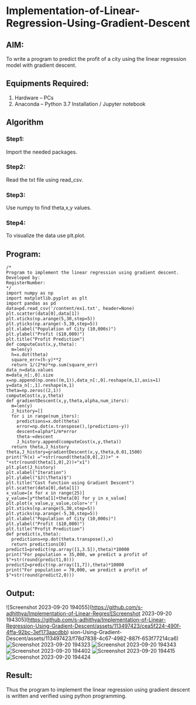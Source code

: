 # Implementation-of-Linear-Regression-Using-Gradient-Descent

## AIM:
To write a program to predict the profit of a city using the linear regression model with gradient descent.

## Equipments Required:
1. Hardware – PCs
2. Anaconda – Python 3.7 Installation / Jupyter notebook

## Algorithm
### Step1:
Import the needed packages.

### Step2:
Read the txt file using read_csv.

### Step3:
Use numpy to find theta,x,y values.

### Step4:
To visualize the data use plt.plot.
 

## Program:
```
/*
Program to implement the linear regression using gradient descent.
Developed by: 
RegisterNumber:  
*/
import numpy as np
import matplotlib.pyplot as plt
import pandas as pd
data=pd.read_csv('/content/ex1.txt', header=None)
plt.scatter(data[0],data[1])
plt.xticks(np.arange(5,30,step=5))
plt.yticks(np.arange(-5,30,step=5))
plt.xlabel("Population of City (10,000s)")
plt.ylabel("Profit ($10,000)")
plt.title("Profit Prediction")
def computeCost(x,y,theta):
  m=len(y)
  h=x.dot(theta)
  square_err=(h-y)**2
  return 1/(2*m)*np.sum(square_err)
data_n=data.values
m=data_n[:,0].size
x=np.append(np.ones((m,1)),data_n[:,0].reshape(m,1),axis=1)
y=data_n[:,1].reshape(m,1)
theta=np.zeros((2,1))
computeCost(x,y,theta)
def gradientDescent(x,y,theta,alpha,num_iters):
  m=len(y)
  J_history=[]
  for i in range(num_iters):
    predictions=x.dot(theta)
    error=np.dot(x.transpose(),(predictions-y))
    descent=alpha*1/m*error
    theta-=descent
    J_history.append(computeCost(x,y,theta))
  return theta,J_history
theta,J_history=gradientDescent(x,y,theta,0.01,1500)
print("h(x) ="+str(round(theta[0,0],2))+" + "+str(round(theta[1,0],2))+"x1")
plt.plot(J_history)
plt.xlabel("Iteration")
plt.ylabel("$J(\Theta)$")
plt.title("Cost function using Gradient Descent")
plt.scatter(data[0],data[1])
x_value=[x for x in range(25)]
y_value=[y*theta[1]+theta[0] for y in x_value]
plt.plot(x_value,y_value,color='r')
plt.xticks(np.arange(5,30,step=5))
plt.yticks(np.arange(-5,30,step=5))
plt.xlabel("Population of City (10,000s)")
plt.ylabel("Profit ($10,000)")
plt.title("Profit Prediction")
def predict(x,theta):
  predictions=np.dot(theta.transpose(),x)
  return predictions[0]
predict1=predict(np.array([1,3.5]),theta)*10000
print("For population = 35,000, we predict a profit of $"+str(round(predict1,0)))
predict2=predict(np.array([1,7]),theta)*10000
print("For population = 70,000, we predict a profit of $"+str(round(predict2,0)))
```

## Output:
![Screenshot 2023-09-20 194055](https://github.com/s-adhithya/Implementation-of-Linear-Regres![Screenshot 2023-09-20 194305](https://github.com/s-adhithya/Implementation-of-Linear-Regression-Using-Gradient-Descent/assets/113497423/cea5f224-490f-4ffa-92bc-3ef173aacdbb)
sion-Using-Gradient-Descent/assets/113497423/f78d7838-4c67-4982-887f-653f77214ca6)
![Screenshot 2023-09-20 194323](https://github.com/s-adhithya/Implementation-of-Linear-Regression-Using-Gradient-Descent/assets/113497423/11aee399-615e-48f3-afa7-b9a1b700bc83)
![Screenshot 2023-09-20 194343](https://github.com/s-adhithya/Implementation-of-Linear-Regression-Using-Gradient-Descent/assets/113497423/45cd7318-9b37-46b8-ad8b-fb5aa01d9544)
![Screenshot 2023-09-20 194402](https://github.com/s-adhithya/Implementation-of-Linear-Regression-Using-Gradient-Descent/assets/113497423/e9651843-81ef-4602-8f1a-c008e23beac9)
![Screenshot 2023-09-20 194415](https://github.com/s-adhithya/Implementation-of-Linear-Regression-Using-Gradient-Descent/assets/113497423/c55306fc-4403-4ad7-9284-0c8324c8932c)
![Screenshot 2023-09-20 194424](https://github.com/s-adhithya/Implementation-of-Linear-Regression-Using-Gradient-Descent/assets/113497423/8dab1673-112e-4fd5-92ef-e4bb5d3ecacb)



## Result:
Thus the program to implement the linear regression using gradient descent is written and verified using python programming.
